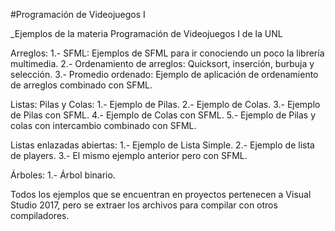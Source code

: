 #Programación de Videojuegos I

_Ejemplos de la materia Programación de Videojuegos I de la UNL

Arreglos:
1.- SFML: Ejemplos de SFML para ir conociendo un poco la librería multimedia.
2.- Ordenamiento de arreglos: Quicksort, inserción, burbuja y selección.
3.- Promedio ordenado: Ejemplo de aplicación de ordenamiento de arreglos combinado con SFML.

Listas:
  Pilas y Colas:
  1.- Ejemplo de Pilas.
  2.- Ejemplo de Colas.
  3.- Ejemplo de Pilas con SFML.
  4.- Ejemplo de Colas con SFML.
  5.- Ejemplo de Pilas y colas con intercambio combinado con SFML.
  
  Listas enlazadas abiertas:
  1.- Ejemplo de Lista Simple.
  2.- Ejemplo de lista de players.
  3.- El mismo ejemplo anterior pero con SFML.

Árboles:
  1.- Árbol binario.
  
Todos los ejemplos que se encuentran en proyectos pertenecen a Visual Studio 2017, pero se extraer los archivos para compilar con otros compiladores.
